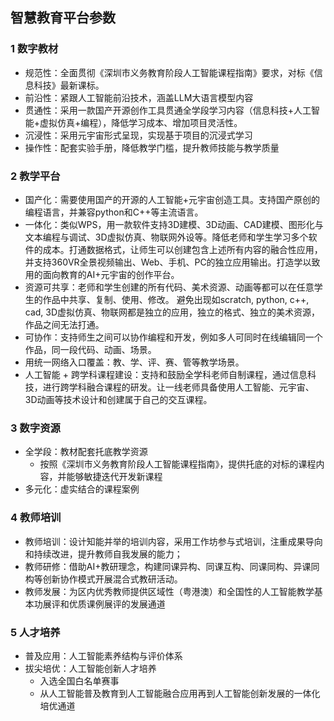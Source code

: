 ## 智慧教育平台参数

### 1 数字教材
- 规范性：全面贯彻《深圳市义务教育阶段人工智能课程指南》要求，对标《信息科技》最新课标。
- 前沿性：紧跟人工智能前沿技术，涵盖LLM大语言模型内容
- 贯通性：采用一款国产开源创作工具贯通全学段学习内容（信息科技+人工智能+虚拟仿真+编程），降低学习成本、增加项目灵活性。
- 沉浸性：采用元宇宙形式呈现，实现基于项目的沉浸式学习
- 操作性：配套实验手册，降低教学门槛，提升教师技能与教学质量

### 2 教学平台
- 国产化：需要使用国产的开源的人工智能+元宇宙创造工具。支持国产原创的编程语言，并兼容python和C++等主流语言。
- 一体化：类似WPS，用一款软件支持3D建模、3D动画、CAD建模、图形化与文本编程与调试、3D虚拟仿真、物联网外设等。降低老师和学生学习多个软件的成本。打通数据格式，让师生可以创建包含上述所有内容的融合性应用，并支持360VR全景视频输出、Web、手机、PC的独立应用输出。打造学以致用的面向教育的AI+元宇宙的创作平台。
- 资源可共享：老师和学生创建的所有代码、美术资源、动画等都可以在任意学生的作品中共享、复制、使用、修改。 避免出现如scratch, python, c++, cad, 3D虚拟仿真、物联网都是独立的应用，独立的格式、独立的美术资源，作品之间无法打通。
- 可协作：支持师生之间可以协作编程和开发，例如多人可同时在线编辑同一个作品，同一段代码、动画、场景。 
- 用统一网络入口覆盖：教、学、评、赛、管等教学场景。
- 人工智能 + 跨学科课程建设：支持和鼓励全学科老师自制课程，通过信息科技，进行跨学科融合课程的研发。让一线老师具备使用人工智能、元宇宙、3D动画等技术设计和创建属于自己的交互课程。

### 3 数字资源
- 全学段：教材配套托底教学资源
   - 按照《深圳市义务教育阶段人工智能课程指南》，提供托底的对标的课程内容，并能够敏捷迭代开发新课程
- 多元化：虚实结合的课程案例

### 4 教师培训
- 教师培训：设计知能并举的培训内容，采用工作坊参与式培训，注重成果导向和持续改进，提升教师自我发展的能力；
- 教师研修：借助AI+教研理念，构建同课异构、同课互构、同课同构、异课同构等创新协作模式开展混合式教研活动。
- 教师发展：为区内优秀教师提供区域性（粤港澳）和全国性的人工智能教学基本功展评和优质课例展评的发展通道

### 5 人才培养
- 普及应用：人工智能素养结构与评价体系
- 拔尖培优：人工智能创新人才培养
   - 入选全国白名单赛事
   - 从人工智能普及教育到人工智能融合应用再到人工智能创新发展的一体化培优通道
   
   